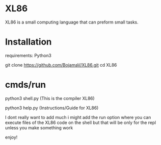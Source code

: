 # XL86
XL86 is a small computing language that can preform small tasks.

# Installation
requirements: Python3

git clone https://github.com/BojamaV/XL86.git
cd XL86

# cmds/run
python3 shell.py (This is the compiler XL86)

python3 help.py (Instructions/Guide for XL86)

I dont really want to add much i might add the run option where you can execute files of the XL86 code on the shell but that will be only for the repl unless you make something work

enjoy!

